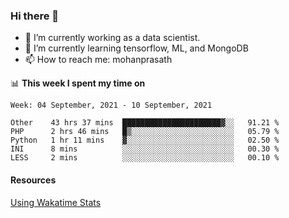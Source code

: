 ### Hi there 👋

- 🔭 I’m currently working as a data scientist.
- 🌱 I’m currently learning tensorflow, ML, and MongoDB
- 📫 How to reach me: mohanprasath

📊 **This week I spent my time on**
<!--START_SECTION:waka-->
```text
Week: 04 September, 2021 - 10 September, 2021

Other    43 hrs 37 mins  ██████████████████████▓░░   91.21 % 
PHP      2 hrs 46 mins   █▒░░░░░░░░░░░░░░░░░░░░░░░   05.79 % 
Python   1 hr 11 mins    ▓░░░░░░░░░░░░░░░░░░░░░░░░   02.50 % 
INI      8 mins          ░░░░░░░░░░░░░░░░░░░░░░░░░   00.30 % 
LESS     2 mins          ░░░░░░░░░░░░░░░░░░░░░░░░░   00.10 % 
```
<!--END_SECTION:waka-->

#### Resources
[Using Wakatime Stats](https://github.com/marketplace/actions/waka-readme)

